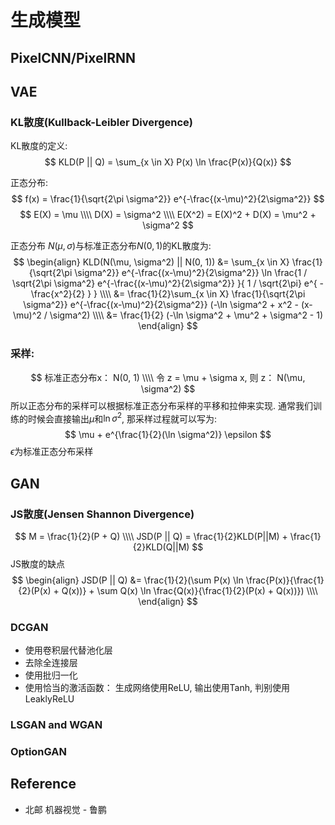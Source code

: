 # 生成模型

## PixelCNN/PixelRNN

## VAE

### KL散度(Kullback-Leibler Divergence)
KL散度的定义:
$$
KLD(P || Q) = \sum_{x \in X} P(x) \ln \frac{P(x)}{Q(x)}
$$

正态分布:
$$
f(x) = \frac{1}{\sqrt{2\pi \sigma^2}} e^{-\frac{(x-\mu)^2}{2\sigma^2}}
$$
$$
E(X) = \mu \\\\
D(X) = \sigma^2 \\\\
E(X^2) = E(X)^2 + D(X) = \mu^2 + \sigma^2
$$

正态分布 $N(\mu, \sigma)$与标准正态分布$N(0, 1)$的KL散度为:
$$
\begin{align}
KLD(N(\mu, \sigma^2) || N(0, 1)) &= \sum_{x \in X} \frac{1}{\sqrt{2\pi \sigma^2}} e^{-\frac{(x-\mu)^2}{2\sigma^2}} \ln \frac{1 / \sqrt{2\pi \sigma^2} e^{-\frac{(x-\mu)^2}{2\sigma^2}} }{ 1 / \sqrt{2\pi} e^{ -\frac{x^2}{2} } } \\\\
&=  \frac{1}{2}\sum_{x \in X} \frac{1}{\sqrt{2\pi \sigma^2}} e^{-\frac{(x-\mu)^2}{2\sigma^2}} (-\ln \sigma^2 + x^2 - (x-\mu)^2 / \sigma^2) \\\\
&= \frac{1}{2} (-\ln \sigma^2 + \mu^2 + \sigma^2 - 1)
\end{align}
$$

### 采样:  
$$
标准正态分布x： N(0, 1) \\\\
令 z = \mu + \sigma x, 则 z： N(\mu, \sigma^2)
$$
所以正态分布的采样可以根据标准正态分布采样的平移和拉伸来实现. 
通常我们训练的时候会直接输出$\mu$和$\ln \sigma^2$, 那采样过程就可以写为:
$$
\mu + e^{\frac{1}{2}(\ln \sigma^2)} \epsilon
$$
$\epsilon$为标准正态分布采样


## GAN
### JS散度(Jensen Shannon Divergence)
$$
M = \frac{1}{2}(P + Q) \\\\
JSD(P || Q) = \frac{1}{2}KLD(P||M) + \frac{1}{2}KLD(Q||M)
$$
JS散度的缺点  
$$
\begin{align}
JSD(P || Q) &= \frac{1}{2}(\sum P(x) \ln \frac{P(x)}{\frac{1}{2}(P(x) + Q(x))} + \sum Q(x) \ln \frac{Q(x)}{\frac{1}{2}(P(x) + Q(x))}) \\\\
\end{align}
$$

### DCGAN
* 使用卷积层代替池化层
* 去除全连接层
* 使用批归一化
* 使用恰当的激活函数： 生成网络使用ReLU, 输出使用Tanh, 判别使用LeaklyReLU
### LSGAN and WGAN
### OptionGAN


## Reference
* 北邮 机器视觉 - 鲁鹏
